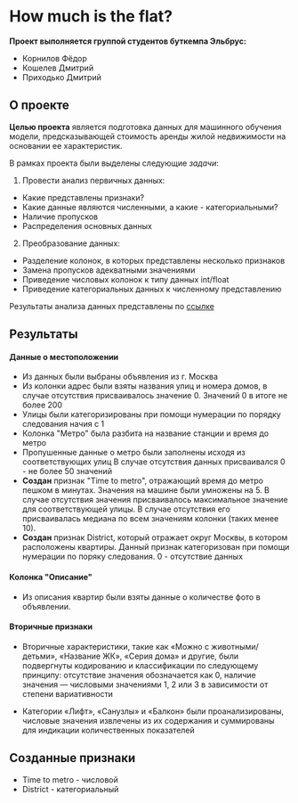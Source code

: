 # How much is the flat?

**Проект выполняется группой студентов буткемпа Эльбрус:**
* Корнилов Фёдор
* Кошелев Дмитрий
* Приходько Дмитрий

## О проекте
**Целью проекта** является подготовка данных для машинного обучения модели, предсказывающей стоимость аренды жилой недвижимости на основании ее характеристик.

В рамках проекта были выделены следующие _задачи_:

1. Провести анализ первичных данных:
* Какие представлены признаки?
* Какие данные являются численными, а какие - категориальными?
* Наличие пропусков
* Распределения основных данных

2. Преобразование данных:
* Разделение колонок, в которых представлены несколько признаков
* Замена пропусков адекватными значениями
* Приведение числовых колонок к типу данных int/float
* Приведение категориальных данных к численному представлению

Результаты анализа данных представлены по [ссылке](https://444dima81.github.io/EDA.io/)

## Результаты
#### Данные о местоположении
* Из данных были выбраны объявления из г. Москва
* Из колонки адрес были взяты названия улиц и номера домов, в случае отсутствия присваивалось значение 0.
Значений 0 в итоге не более 200
* Улицы были категоризированы при помощи нумерации по порядку следования начия с 1
* Колонка "Метро" была разбита на название станции и время до метро
* Пропушенные данные о метро были заполнены исходя из соответствующих улиц
В случае отсутствия данных присваивался 0 - не более 50 значений
* **Создан** признак "Time to metro", отражающий время до метро пешком в минутах. Значения на машине были умножены на 5. В случае отсутствия значения присваивалось максимальное значение для соответствующей улицы. В случае отсутствия его присваивалась медиана по всем значениям колонки (таких менее 10).
* **Создан** признак District, который отражает округ Москвы, в котором расположены квартиры. Данный признак категоризован при помощи нумерации по поряку следования. 0 - отсутствие данных

####  Колонка "Описание"
* Из описания квартир были взяты данные о количестве фото в объявлении.

#### Вторичные признаки 
* Вторичные характеристики, такие как «Можно с животными/детьми», «Название ЖК», «Серия дома» и другие, были подвергнуты кодированию и классификации по следующему принципу: отсутствие значения обозначается как 0, наличие значения — числовыми значениями 1, 2 или 3 в зависимости от степени вариативности

* Категории «Лифт», «Санузлы» и «Балкон» были проанализированы, числовые значения извлечены из их содержания и суммированы для индикации количественных показателей

## Созданные признаки
* Time to metro - числовой
* District - категориальный

  

